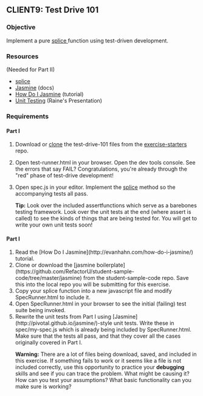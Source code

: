 ## CLIENT9: Test Drive 101

### Objective

Implement a pure [splice ](https://developer.mozilla.org/en-US/docs/Web/JavaScript/Reference/Global_Objects/Array/splice)function using test-driven development.

### Resources

(Needed for Part II)

*   [splice](https://developer.mozilla.org/en-US/docs/Web/JavaScript/Reference/Global_Objects/Array/splice)
*   [Jasmine](http://pivotal.github.io/jasmine/) (docs)
*   [How Do I Jasmine](http://evanhahn.com/how-do-i-jasmine/) (tutorial)
*   [Unit Testing](https://slid.es/rainelourie/unit-testing/fullscreen) (Raine's Presentation)

### Requirements

#### Part I

1.  Download or [clone](http://stackoverflow.com/questions/1872113/how-do-i-clone-a-github-project-to-run-locally) the test-drive-101 files from the [exercise-starters ](https://github.com/RefactorU/exercise-starters/tree/master/client-js/test-drive-101) repo.
2.  Open test-runner.html in your browser. Open the dev tools console.
See the errors that say FAIL? Congratulations, you're already through the "red" phase of
test-drive development!
3.  Open spec.js in your editor. Implement the [splice](https://developer.mozilla.org/en-US/docs/Web/JavaScript/Reference/Global_Objects/Array/splice) method so the accompanying tests all pass.

    **Tip:** Look over the included assertfunctions which serve as a barebones testing framework. Look over the unit
tests at the end (where assert is called) to see the kinds of things that
are being tested for. You will get to write your own unit tests soon!

#### Part I
<ol class="list-spaced"> <li>Read the [How Do I Jasmine](http://evanhahn.com/how-do-i-jasmine/) tutorial.</li><li>Clone or download the [jasmine boilerplate](https://github.com/RefactorU/student-sample-code/tree/master/jasmine) from the student-sample-code repo. Save this into the local repo you will
be submitting for this exercise.</li><li>Copy your splice function into a new javascript file and modify
SpecRunner.html to include it.</li><li>Open SpecRunner.html in your browser to see the initial (failing) test suite
being invoked.</li><li>Rewrite the unit tests from Part I using [Jasmine](http://pivotal.github.io/jasmine/)-style unit tests. Write these in spec/my-spec.js which is already being
included by SpecRunner.html. Make sure that the tests all pass, and that
they cover all the cases originally covered in Part I.</li>

**Warning:** There are a lot of
files being download, saved, and included in this exercise. If something fails to
work or it seems like a file is not included correctly, use this opportunity
to practice your **debugging** skills and see if you can trace the
problem. What might be causing it? How can you test your assumptions? What
basic functionality can you make sure is working?
